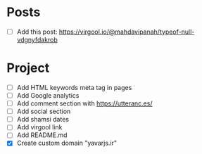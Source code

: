 # Posts
- [ ] Add this post: https://virgool.io/@mahdavipanah/typeof-null-vdgnyfdakrob

# Project
- [ ] Add HTML keywords meta tag in pages
- [ ] Add Google analytics
- [ ] Add comment section with https://utteranc.es/
- [ ] Add social section
- [ ] Add shamsi dates
- [ ] Add virgool link
- [ ] Add README.md
- [x] Create custom domain "yavarjs.ir"